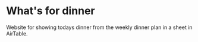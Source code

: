 # What's for dinner 
Website for showing todays dinner from the weekly dinner plan in a sheet in AirTable.
